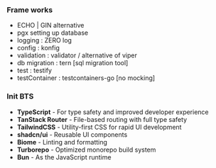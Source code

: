 ### Frame works

- ECHO | GIN alternative
- pgx setting up database
- logging : ZERO log
- config : konfig
- validation : validator / alternative of viper
- db migration : tern [sql migration tool]
- test : testify
- testContainer : testcontainers-go [no mocking]

### Init BTS

- **TypeScript** - For type safety and improved developer experience
- **TanStack Router** - File-based routing with full type safety
- **TailwindCSS** - Utility-first CSS for rapid UI development
- **shadcn/ui** - Reusable UI components
- **Biome** - Linting and formatting
- **Turborepo** - Optimized monorepo build system
- **Bun** - As the JavaScript runtime
